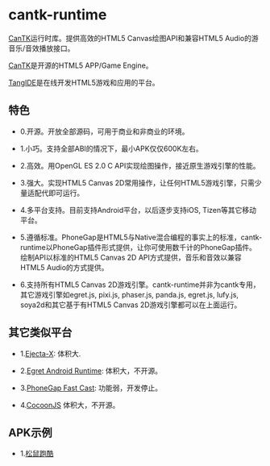 # cantk-runtime
[CanTK](https://github.com/drawapp8/cantk)运行时库。提供高效的HTML5 Canvas绘图API和兼容HTML5 Audio的游音乐/音效播放接口。

[CanTK](https://github.com/drawapp8/cantk)是开源的HTML5 APP/Game Engine。

[TangIDE](http://www.tangide.com/gamebuilder.php)是在线开发HTML5游戏和应用的平台。

## 特色
* 0.开源。开放全部源码，可用于商业和非商业的环境。

* 1.小巧。支持全部ABI的情况下，最小APK仅仅600K左右。

* 2.高效。用OpenGL ES 2.0 C API实现绘图操作，接近原生游戏引擎的性能。

* 3.强大。实现HTML5 Canvas 2D常用操作，让任何HTML5游戏引擎，只需少量适配代即可运行。

* 4.多平台支持。目前支持Android平台，以后逐步支持iOS, Tizen等其它移动平台。

* 5.遵循标准。PhoneGap是HTML5与Native混合编程的事实上的标准，cantk-runtime以PhoneGap插件形式提供，让你可使用数千计的PhoneGap插件。绘制API以标准的HTML5 Canvas 2D API方式提供，音乐和音效以兼容HTML5 Audio的方式提供。

* 6.支持所有HTML5 Canvas 2D游戏引擎。cantk-runtime并非为cantk专用，其它游戏引擎如egret.js, pixi.js, phaser.js, panda.js, egret.js, lufy.js, soya2d和其它基于有HTML5 Canvas 2D游戏引擎都可以在上面运行。

## 其它类似平台

* 1.[Ejecta-X](https://github.com/Wizcorp/Ejecta-X): 体积大.

* 2.[Egret Android Runtime](http://www.egret.com/runtime): 体积大，不开源。

* 3.[PhoneGap Fast Cast](https://github.com/phonegap/phonegap-plugin-fast-canvas): 功能弱，开发停止。

* 4.[CocoonJS](http://173.194.14.51/url?sa=t&rct=j&q=ludei+html5&source=web&cd=1&cad=rja&uact=8&ved=0CB0QFjAA&url=%68%74%74%70%73%3a%2f%2f%77%77%77%2e%6c%75%64%65%69%2e%63%6f%6d%2f&ei=xO9RVd-JMsehuQT1roC4Cg&usg=AFQjCNHmtlX0VgmPqO4IexmOTp1pP0BO1A) 体积大，不开源。

## APK示例

* 1.[松鼠跑酷](http://gamebuilder.duapp.com/download/nutrush.apk)

